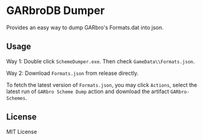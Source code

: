 GARbroDB Dumper
======

Provides an easy way to dump GARbro's Formats.dat into json.

Usage
------

Way 1: Double click `SchemeDumper.exe`. Then check `GameData\\Formats.json`.

Way 2: Download `Formats.json` from release directly.

To fetch the latest version of `Formats.json`, you may click `Actions`, select the latest run of `GARbro Scheme Dump` action and download the artifact `GARbro-Schemes`.

License
------

MIT License
